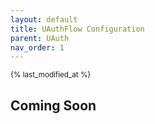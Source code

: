 ```yaml
---
layout: default
title: UAuthFlow Configuration
parent: UAuth
nav_order: 1
---
```

<sub>{% last_modified_at %}</sub>

## Coming Soon